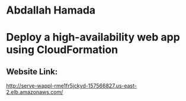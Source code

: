 # Abdallah Hamada

# Deploy a high-availability web app using CloudFormation  

## Website Link:

http://serve-wappl-rme1fr5jckyd-157566827.us-east-2.elb.amazonaws.com/